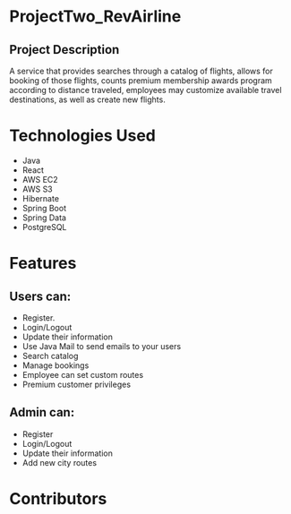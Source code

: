 # ProjectTwo_RevAirline
## Project Description

A service that provides searches through a catalog of flights, allows for booking of those flights, counts premium membership awards program according to distance traveled, employees may customize available travel destinations, as well as create new flights. 

# Technologies Used
* Java 
* React
* AWS EC2
* AWS S3
* Hibernate
* Spring Boot
* Spring Data
* PostgreSQL

# Features
## Users can: 
* Register. 
* Login/Logout
* Update their information
* Use Java Mail to send emails to your users
* Search catalog 
* Manage bookings 
* Employee can set custom routes
* Premium customer privileges

## Admin can:
* Register
* Login/Logout
* Update their information
* Add new city routes

# Contributors


